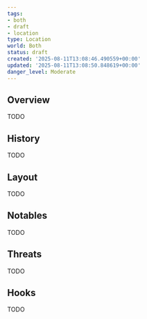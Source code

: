 ```yaml
---
tags:
- both
- draft
- location
type: Location
world: Both
status: draft
created: '2025-08-11T13:08:46.490559+00:00'
updated: '2025-08-11T13:08:50.848619+00:00'
danger_level: Moderate
---
```



## Overview

TODO
## History

TODO
## Layout

TODO
## Notables

TODO
## Threats

TODO
## Hooks

TODO
